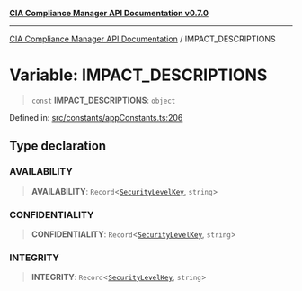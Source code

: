 [**CIA Compliance Manager API Documentation v0.7.0**](../README.md)

***

[CIA Compliance Manager API Documentation](../globals.md) / IMPACT\_DESCRIPTIONS

# Variable: IMPACT\_DESCRIPTIONS

> `const` **IMPACT\_DESCRIPTIONS**: `object`

Defined in: [src/constants/appConstants.ts:206](https://github.com/Hack23/cia-compliance-manager/blob/main/src/constants/appConstants.ts#L206)

## Type declaration

### AVAILABILITY

> **AVAILABILITY**: `Record`\<[`SecurityLevelKey`](../type-aliases/SecurityLevelKey.md), `string`\>

### CONFIDENTIALITY

> **CONFIDENTIALITY**: `Record`\<[`SecurityLevelKey`](../type-aliases/SecurityLevelKey.md), `string`\>

### INTEGRITY

> **INTEGRITY**: `Record`\<[`SecurityLevelKey`](../type-aliases/SecurityLevelKey.md), `string`\>
